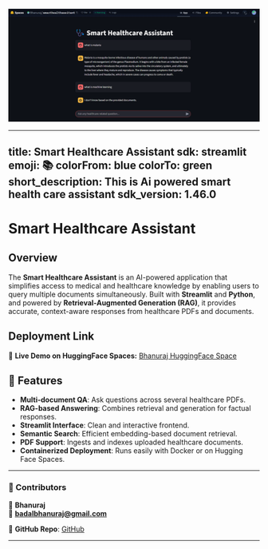![Smart Healthcare Assistant UI](streamlit_frontend.png)

---
title: Smart Healthcare Assistant
sdk: streamlit
emoji: 📚
colorFrom: blue
colorTo: green
short_description: This is Ai powered smart health care assistant
sdk_version: 1.46.0
---

# **Smart Healthcare Assistant**

## Overview
The **Smart Healthcare Assistant** is an AI-powered application that simplifies access to medical and healthcare knowledge by enabling users to query multiple documents simultaneously. Built with **Streamlit** and **Python**, and powered by **Retrieval-Augmented Generation (RAG)**, it provides accurate, context-aware responses from healthcare PDFs and documents.

## Deployment Link

🔗 **Live Demo on HuggingFace Spaces:** [Bhanuraj HuggingFace Space](https://bhanuraj-healthcareassistant.hf.space)

## 🚀 Features

-  **Multi-document QA**: Ask questions across several healthcare PDFs.
-  **RAG-based Answering**: Combines retrieval and generation for factual responses.
-  **Streamlit Interface**: Clean and interactive frontend.
-  **Semantic Search**: Efficient embedding-based document retrieval.
-  **PDF Support**: Ingests and indexes uploaded healthcare documents.
-  **Containerized Deployment**: Runs easily with Docker or on Hugging Face Spaces.
---

### **🔗 Contributors**  
👤 **Bhanuraj**  
📧 **badalbhanuraj@gmail.com**  

📌 **GitHub Repo**: [GitHub]((https://github.com/Bhanuraj23m0316iitb/Smart-Health-care-assistant))  


---
